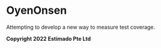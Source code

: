 # OyenOnsen

Attempting to develop a new way to measure test coverage.

__Copyright 2022 Estimado Pte Ltd__

